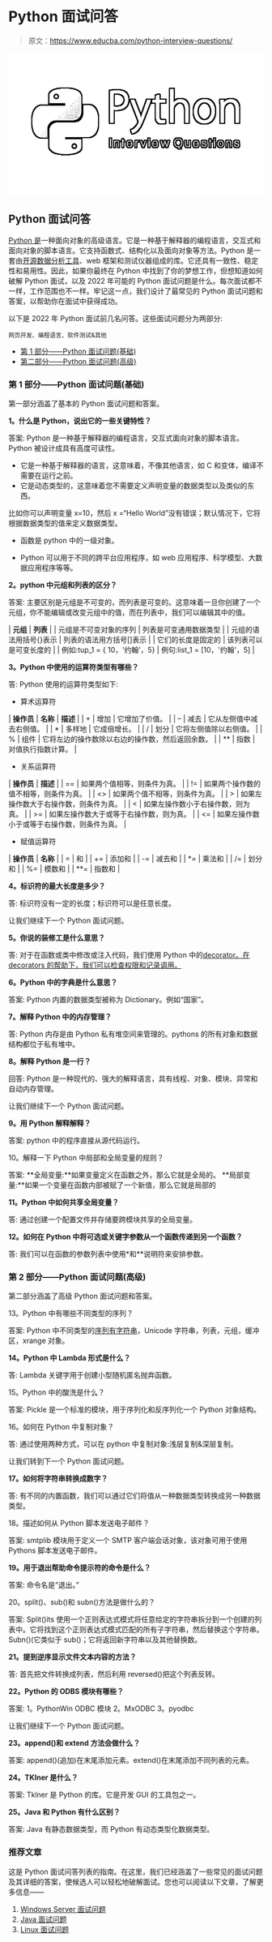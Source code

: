 # Python 面试问答

> 原文：<https://www.educba.com/python-interview-questions/>

![Python Interview Questions](img/30a8cff8dba54f2609caad099c8d4898.png)



## Python 面试问答

[Python 是](https://www.educba.com/what-is-python/)一种面向对象的高级语言。它是一种基于解释器的编程语言，交互式和面向对象的脚本语言。它支持函数式、结构化以及面向对象等方法。Python 是一套由[开源数据分析工具](https://www.educba.com/free-data-analysis-tools/)、web 框架和测试仪器组成的库。它还具有一致性、稳定性和易用性。因此，如果你最终在 Python 中找到了你的梦想工作，但想知道如何破解 Python 面试，以及 2022 年可能的 Python 面试问题是什么。每次面试都不一样，工作范围也不一样。牢记这一点，我们设计了最常见的 Python 面试问题和答案，以帮助你在面试中获得成功。

以下是 2022 年 Python 面试前几名问答。这些面试问题分为两部分:

<small>网页开发、编程语言、软件测试&其他</small>

*   [第 1 部分——Python 面试问题(基础)](#1)
*   [第二部分——Python 面试问题(高级)](#2)

### 第 1 部分——Python 面试问题(基础)

第一部分涵盖了基本的 Python 面试问题和答案。

**1。什么是 Python，说出它的一些关键特性？**

答案:
Python 是一种基于解释器的编程语言，交互式面向对象的脚本语言。Python 被设计成具有高度可读性。

*   它是一种基于解释器的语言，这意味着，不像其他语言，如 C 和变体，编译不需要在运行之前。
*   它是动态类型的，这意味着您不需要定义声明变量的数据类型以及类似的东西。

比如你可以声明变量 x=10，然后 x =“Hello World”没有错误；默认情况下，它将根据数据类型的值来定义数据类型。

*   函数是 python 中的一级对象。

*   Python 可以用于不同的跨平台应用程序，如 web 应用程序、科学模型、大数据应用程序等等。

**2。python 中元组和列表的区分？**

答案:
主要区别是元组是不可变的，而列表是可变的。这意味着一旦你创建了一个元组，你不能编辑或改变元组中的值，而在列表中，我们可以编辑其中的值。

| **元组** | **列表** |
| 元组是不可变对象的序列 | 列表是可变通用数据类型 |
| 元组的语法用括号{}表示 | 列表的语法用方括号[]表示 |
| 它们的长度是固定的 | 该列表可以是可变长度的 |
| 例如:tup_1 = { 10，'约翰'，5} | 例句:list_1 = [10，'约翰'，5] |

**3。Python 中使用的运算符类型有哪些？**

答:
Python 使用的运算符类型如下:

*   算术运算符

| **操作员** | **名称** | **描述** |
| + | 增加 | 它增加了价值。 |
| – | 减去 | 它从左侧值中减去右侧值。 |
| * | 多样地 | 它成倍增长。 |
| / | 划分 | 它将左侧值除以右侧值。 |
| % | 组件 | 它将左边的操作数除以右边的操作数，然后返回余数。 |
| ** | 指数 | 对值执行指数计算。 |

*   关系运算符

| **操作员** | **描述** |
| == | 如果两个值相等，则条件为真。 |
| != | 如果两个操作数的值不相等，则条件为真。 |
| <> | 如果两个值不相等，则条件为真。 |
| > | 如果左操作数大于右操作数，则条件为真。 |
| < | 如果左操作数小于右操作数，则为真。 |
| >= | 如果左操作数大于或等于右操作数，则为真。 |
| <= | 如果左操作数小于或等于右操作数，则条件为真。 |

*   赋值运算符

| **操作员** | **名称** |
| = | 和 |
| += | 添加和 |
| -= | 减去和 |
| *= | 乘法和 |
| /= | 划分和 |
| %= | 模数和 |
| **= | 指数和 |

**4。标识符的最大长度是多少？**

答:
标识符没有一定的长度；标识符可以是任意长度。

让我们继续下一个 Python 面试问题。

**5。你说的装修工是什么意思？**

答:
对于在函数或类中修改或注入代码，我们使用 Python 中的[decorator。在 decorators 的帮助下，我们可以检查权限和记录调用。](https://www.educba.com/decorator-in-python/)

**6。Python 中的字典是什么意思？**

答案:
Python 内置的数据类型被称为 Dictionary。例如“国家”。

**7。解释 Python 中的内存管理？**

答:
Python 内存是由 Python 私有堆空间来管理的。pythons 的所有对象和数据结构都位于私有堆中。

**8。解释 Python 是一行？**

回答:
Python 是一种现代的、强大的解释语言，具有线程、对象、模块、异常和自动内存管理。

让我们继续下一个 Python 面试问题。

**9。用 Python 解释解释？**

答案:
python 中的程序直接从源代码运行。

10。解释一下 Python 中局部和全局变量的规则？

答案:
**全局变量:**如果变量定义在函数之外，那么它就是全局的。
**局部变量:**如果一个变量在函数内部被赋了一个新值，那么它就是局部的

**11。Python 中如何共享全局变量？**

答:
通过创建一个配置文件并存储要跨模块共享的全局变量。

**12。如何在 Python 中将可选或关键字参数从一个函数传递到另一个函数？**

答:
我们可以在函数的参数列表中使用*和**说明符来安排参数。

### 第 2 部分——Python 面试问题(高级)

第二部分涵盖了高级 Python 面试问题和答案。

13。Python 中有哪些不同类型的序列？

答案:
Python 中不同类型的[序列有字符串](https://www.educba.com/sequences-in-python/)，Unicode 字符串，列表，元组，缓冲区，xrange 对象。

**14。Python 中 Lambda 形式是什么？**

答:
Lambda 关键字用于创建小型随机匿名抛弃函数。

15。Python 中的酸洗是什么？

答案:
Pickle 是一个标准的模块，用于序列化和反序列化一个 Python 对象结构。

16。如何在 Python 中复制对象？

答:
通过使用两种方式，可以在 python 中复制对象:浅层复制&深层复制。

让我们转到下一个 Python 面试问题。

**17。如何将字符串转换成数字？**

答:
有不同的内置函数，我们可以通过它们将值从一种数据类型转换成另一种数据类型。

18。描述如何从 Python 脚本发送电子邮件？

答案:
smtplib 模块用于定义一个 SMTP 客户端会话对象，该对象可用于使用 Pythons 脚本发送电子邮件。

**19。用于退出帮助命令提示符的命令是什么？**

答案:
命令名是“退出。”

20。split()、sub()和 subn()方法是做什么的？

答案:
Split()its 使用一个正则表达式模式将任意给定的字符串拆分到一个创建的列表中。它将找到这个正则表达式模式匹配的所有子字符串，然后替换这个字符串。
Subn()(它类似于 sub()；它将返回新字符串以及其他替换数。

**21。提到逆序显示文件文本内容的方法？**

答:
首先把文件转换成列表，然后利用 reversed()把这个列表反转。

**22。Python 的 ODBS 模块有哪些？**

答案:
1。PythonWin ODBC 模块 2。MxODBC 3。pyodbc

让我们继续下一个 Python 面试问题。

**23。append()和 extend 方法会做什么？**

答案:
append()(追加)在末尾添加元素。extend()在末尾添加不同列表的元素。

**24。TKIner 是什么？**

答案:
Tklner 是 Python 的库。它是开发 GUI 的工具包之一。

**25。Java 和 Python 有什么区别？**

答案:
Java 有静态数据类型，而 Python 有动态类型化数据类型。

### 推荐文章

这是 Python 面试问答列表的指南。在这里，我们已经涵盖了一些常见的面试问题及其详细的答案，使候选人可以轻松地破解面试。您也可以阅读以下文章，了解更多信息——

1.  [Windows Server 面试问题](https://www.educba.com/windows-server-interview-questions/)
2.  [Java 面试问题](https://www.educba.com/java-interview-questions/)
3.  [Linux 面试问题](https://www.educba.com/linux-interview-questions/)





